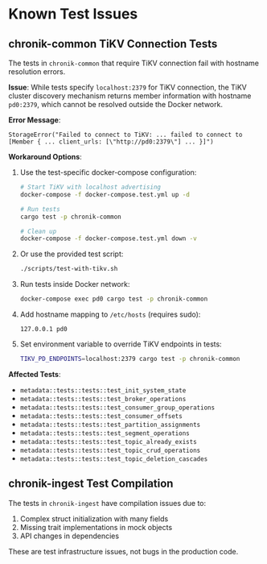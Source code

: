 # Known Test Issues

## chronik-common TiKV Connection Tests

The tests in `chronik-common` that require TiKV connection fail with hostname resolution errors. 

**Issue**: While tests specify `localhost:2379` for TiKV connection, the TiKV cluster discovery mechanism returns member information with hostname `pd0:2379`, which cannot be resolved outside the Docker network.

**Error Message**:
```
StorageError("Failed to connect to TiKV: ... failed to connect to [Member { ... client_urls: [\"http://pd0:2379\"] ... }]")
```

**Workaround Options**:
1. Use the test-specific docker-compose configuration:
   ```bash
   # Start TiKV with localhost advertising
   docker-compose -f docker-compose.test.yml up -d
   
   # Run tests
   cargo test -p chronik-common
   
   # Clean up
   docker-compose -f docker-compose.test.yml down -v
   ```

2. Or use the provided test script:
   ```bash
   ./scripts/test-with-tikv.sh
   ```

3. Run tests inside Docker network:
   ```bash
   docker-compose exec pd0 cargo test -p chronik-common
   ```

4. Add hostname mapping to `/etc/hosts` (requires sudo):
   ```
   127.0.0.1 pd0
   ```

5. Set environment variable to override TiKV endpoints in tests:
   ```bash
   TIKV_PD_ENDPOINTS=localhost:2379 cargo test -p chronik-common
   ```

**Affected Tests**:
- `metadata::tests::tests::test_init_system_state`
- `metadata::tests::tests::test_broker_operations`
- `metadata::tests::tests::test_consumer_group_operations`
- `metadata::tests::tests::test_consumer_offsets`
- `metadata::tests::tests::test_partition_assignments`
- `metadata::tests::tests::test_segment_operations`
- `metadata::tests::tests::test_topic_already_exists`
- `metadata::tests::tests::test_topic_crud_operations`
- `metadata::tests::tests::test_topic_deletion_cascades`

## chronik-ingest Test Compilation

The tests in `chronik-ingest` have compilation issues due to:
1. Complex struct initialization with many fields
2. Missing trait implementations in mock objects
3. API changes in dependencies

These are test infrastructure issues, not bugs in the production code.